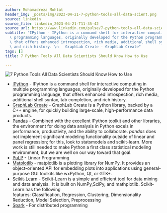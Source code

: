 ```yaml
---
author: Mohamadreza Mohtat
header_img: _posts/img/2023-04-21-7-python-tools-all-data-scient.png
source: linkedin
source_file: linkedin_2023-04-21-T11-35-42
source_url: https://www.linkedin.com/pulse/7-python-tools-all-data-scientists-should-know-how-use-mohtat/
subtitle: "IPython - IPython is a command shell for interactive computing in multiple\
  \ programming languages, originally developed for the Python programming language,\
  \ that offers enhanced introspection, rich media, additional shell syntax, tab completion,\
  \ and rich history. \n   GraphLab Create - GraphLab Create"
tags: []
title: 7 Python Tools All Data Scientists Should Know How to Use

---
```

![7 Python Tools All Data Scientists Should Know How to Use]({{site.cdn_img_raw}}/_posts/img/2023-04-21-7-python-tools-all-data-scient.png)

* [IPython](http://ipython.org/index.html) - IPython is a command shell for interactive computing in multiple programming languages, originally developed for the Python programming language, that offers enhanced introspection, rich media, additional shell syntax, tab completion, and rich history.
* [GraphLab Create](https://pypi.python.org/pypi/GraphLab-Create) - GraphLab Create is a Python library, backed by a C++ engine, for quickly building large-scale, high-performance data products.
* [Pandas](http://pandas.pydata.org/) - Combined with the excellent IPython toolkit and other libraries, the environment for doing data analysis in Python excels in performance, productivity, and the ability to collaborate. *pandas* does not implement significant modeling functionality outside of linear and panel regression; for this, look to statsmodels and scikit-learn. More work is still needed to make Python a first class statistical modeling environment, but we are well on our way toward that goal.
* [PuLP](http://pythonhosted.org/PuLP/solvers.html) - Linear Programming.
* [Matplotlib](http://matplotlib.org/) - matplotlib is a plotting library for NumPy. It provides an object-oriented API for embedding plots into applications using general-purpose GUI toolkits like wxPython, Qt, or GTK+.
* [Scikit-Learn](http://scikit-learn.org/stable/) - Scikit-Learn is a simple and efficient tool for data mining and data analysis.  It is built on NumPy,SciPy, and mathplotlib. Scikit-Learn has the following features: Classification, Regression, Clustering, Dimensionality Reduction, Model Selection, Preprocessing
* [Spark](https://spark.apache.org/docs/0.9.1/scala-programming-guide.html) - For distributed programming


